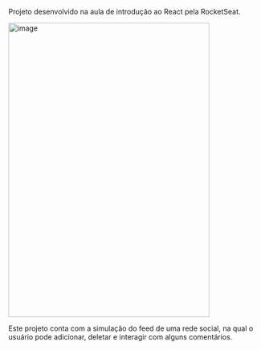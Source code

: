Projeto desenvolvido na aula de introdução ao React pela RocketSeat.

<img width="400" height="585" alt="image" src="https://github.com/user-attachments/assets/a4835544-7e5e-4542-9005-85822869a63b" />


Este projeto conta com a simulação do feed de uma rede social, na qual o usuário pode adicionar, deletar e interagir com alguns comentários.
